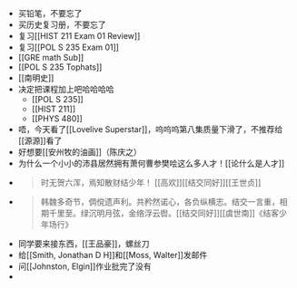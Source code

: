 - 买铅笔，不要忘了
- 买历史复习册，不要忘了
- 复习[[HIST 211 Exam 01 Review]]
- 复习[[POL S 235 Exam 01]]
- [[GRE math Sub]]
- [[POL S 235 Tophats]]
- [[南明史]]
- 决定把课程加上吧哈哈哈哈
	- [[POL S 235]]
	- [[HIST 211]]
	- [[PHYS 480]]
- 唔，今天看了[[Lovelive Superstar]]，呜呜呜第八集质量下滑了，不推荐给[[源源]]看了
- 好想要[[安州牧的油画]]（陈庆之）
- 为什么一个小小的沛县居然拥有萧何曹参樊哙这么多人才！[[论什么是人才]]
-
  > 时无贺六浑，焉知散财结少年！ [[高欢]][[结交同好]][[王世贞]]
-
  > 韩魏多奇节，倜傥遗声利。共矜然诺心，各负纵横志。结交一言重，相期千里至。绿沉明月弦，金络浮云辔。[[结交同好]][[虞世南]]《结客少年场行》
- 同学要来接东西，[[王品豪]]，螺丝刀
- 给[[Smith, Jonathan D H]]和[[Moss, Walter]]发邮件
- 问[[Johnston, Elgin]]作业批完了没有
-